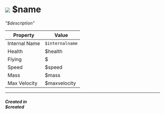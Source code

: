 # <img id="spr" src="/wiki/images/$icon.png"></img> $name 


*"$description"*  

| Property      | Value |
| ----------- | ----------- |
|Internal Name|`$internalname`|
|Health|$health|
|Flying|$|
|Speed|$speed|
|Mass|$mass|
|Max Velocity|$maxvelocity|

--- 

##### Created in <br>$created